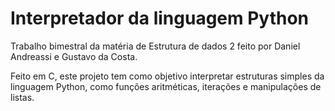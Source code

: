# Interpretador da linguagem Python

Trabalho bimestral da matéria de Estrutura de dados 2 feito por Daniel Andreassi e Gustavo da Costa.

Feito em C, este projeto tem como objetivo interpretar estruturas simples da linguagem Python, como funções aritméticas, iterações e manipulações de listas.
